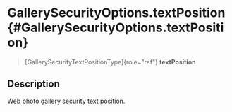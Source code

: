 GallerySecurityOptions.textPosition {#GallerySecurityOptions.textPosition}
===================================

> [GallerySecurityTextPositionType]{role="ref"} **textPosition**

Description
-----------

Web photo gallery security text position.
